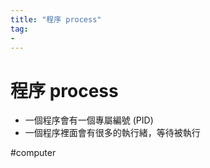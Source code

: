 ```yaml
---
title: "程序 process"
tag: 
- 
---
```

# 程序 process
- 一個程序會有一個專屬編號 (PID)
- 一個程序裡面會有很多的執行緒，等待被執行

#computer